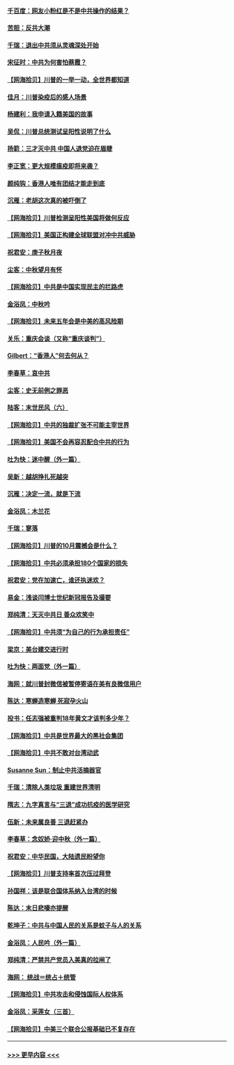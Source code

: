 #### [千百度：网友小粉红是不是中共操作的结果？](../pages/nsc993/n12461025.md?t=10081302) 
#### [苦胆：反共大潮](../pages/nsc993/n12459469.md?t=10081302) 
#### [千瑞：退出中共须从灵魂深处开始](../pages/nsc993/n12459437.md?t=10081302) 
#### [宋征时：中共为何害怕蔡霞？](../pages/nsc993/n12459097.md?t=10081302) 
#### [【网海拾贝】川普的一举一动，全世界都知道](../pages/nsc993/n12458825.md?t=10081302) 
#### [佳月：川普染疫后的感人场景](../pages/nsc993/n12456994.md?t=10081302) 
#### [杨建利：我申请入籍美国的故事](../pages/nsc993/n12455635.md?t=10081302) 
#### [吴侃：川普总统测试呈阳性说明了什么](../pages/nsc993/n12451869.md?t=10081302) 
#### [扬箭：三才灭中共 中国人退党迫在眉睫](../pages/nsc993/n12451842.md?t=10081302) 
#### [李正宽：更大规模瘟疫即将来袭？](../pages/nsc993/n12451455.md?t=10081302) 
#### [颜纯钩：香港人唯有团结才能走到底](../pages/nsc993/n12450870.md?t=10081302) 
#### [沉雁：老胡这次真的被吓倒了](../pages/nsc993/n12449796.md?t=10081302) 
#### [【网海拾贝】川普检测呈阳性美国将做何反应](../pages/nsc993/n12449042.md?t=10081302) 
#### [【网海拾贝】美国正构建全球联盟对冲中共威胁](../pages/nsc993/n12446580.md?t=10081302) 
#### [祝君安：庚子秋月夜](../pages/nsc993/n12445870.md?t=10081302) 
#### [尘客：中秋望月有怀](../pages/nsc993/n12444632.md?t=10081302) 
#### [【网海拾贝】中共是中国实现民主的拦路虎](../pages/nsc993/n12443573.md?t=10081302) 
#### [金浴凤：中秋吟](../pages/nsc993/n12441773.md?t=10081302) 
#### [【网海拾贝】未来五年会是中美的高风险期](../pages/nsc993/n12440760.md?t=10081302) 
#### [关乐：重庆会谈（又称“重庆谈判”）](../pages/nsc993/n12437525.md?t=10081302) 
#### [Gilbert：“香港人”何去何从？](../pages/nsc993/n12435894.md?t=10081302) 
#### [李春草：哀中共](../pages/nsc993/n12435874.md?t=10081302) 
#### [尘客：史无前例之罪恶](../pages/nsc993/n12435762.md?t=10081302) 
#### [陆客：末世民风（六）](../pages/nsc993/n12435354.md?t=10081302) 
#### [【网海拾贝】中共的独裁扩张不可能主宰世界](../pages/nsc993/n12435151.md?t=10081302) 
#### [【网海拾贝】美国不会再容忍配合中共的行为](../pages/nsc993/n12433808.md?t=10081302) 
#### [吐为快：迷中醒（外一篇）](../pages/nsc993/n12433585.md?t=10081302) 
#### [吴新：越胡挣扎死越突](../pages/nsc993/n12433562.md?t=10081302) 
#### [沉雁：决定一流，就是下流](../pages/nsc993/n12432128.md?t=10081302) 
#### [金浴凤：木兰花](../pages/nsc993/n12432124.md?t=10081302) 
#### [千瑞：寥落](../pages/nsc993/n12432071.md?t=10081302) 
#### [【网海拾贝】川普的10月震撼会是什么？](../pages/nsc993/n12431624.md?t=10081302) 
#### [【网海拾贝】中共必须承担180个国家的损失](../pages/nsc993/n12428893.md?t=10081302) 
#### [祝君安：党在加速亡，谁还执迷欢？](../pages/nsc993/n12428652.md?t=10081302) 
#### [易金：浅谈闫博士世纪新冠报告及撮要](../pages/nsc993/n12426822.md?t=10081302) 
#### [郑纯清：天灭中共日 善众欢笑中](../pages/nsc993/n12426784.md?t=10081302) 
#### [【网海拾贝】中共须“为自己的行为承担责任”](../pages/nsc993/n12426067.md?t=10081302) 
#### [梁京：美台建交进行时](../pages/nsc993/n12424066.md?t=10081302) 
#### [吐为快：两面党（外一篇）](../pages/nsc993/n12424043.md?t=10081302) 
#### [海网：就川普封微信被暂停寄语在美有良微信用户](../pages/nsc993/n12424021.md?t=10081302) 
#### [陈达：寒蝉造寒蝉 死寂孕火山](../pages/nsc993/n12423958.md?t=10081302) 
#### [投书：任志强被重判18年黄文才该判多少年？](../pages/nsc993/n12423672.md?t=10081302) 
#### [【网海拾贝】中共是世界最大的黑社会集团](../pages/nsc993/n12423543.md?t=10081302) 
#### [【网海拾贝】中共不敢对台湾动武](../pages/nsc993/n12421418.md?t=10081302) 
#### [Susanne Sun：制止中共活摘器官](../pages/nsc993/n12419654.md?t=10081302) 
#### [千瑞：清除人类垃圾 重建世界清明](../pages/nsc993/n12419414.md?t=10081302) 
#### [隋志：九字真言与“三退”成功抗疫的医学研究](../pages/nsc993/n12419248.md?t=10081302) 
#### [伍新：未来属良善 三退赶紧办](../pages/nsc993/n12418496.md?t=10081302) 
#### [李春草：念奴娇·迎中秋（外一篇）](../pages/nsc993/n12418465.md?t=10081302) 
#### [祝君安：中华民国，大陆遗民盼望你](../pages/nsc993/n12418089.md?t=10081302) 
#### [【网海拾贝】川普支持率首次压过拜登](../pages/nsc993/n12418050.md?t=10081302) 
#### [孙国祥：该是联合国体系纳入台湾的时候](../pages/nsc993/n12417369.md?t=10081302) 
#### [陈达：末日悲嚎亦提醒](../pages/nsc993/n12416736.md?t=10081302) 
#### [乾坤子：中共与中国人民的关系是蚊子与人的关系](../pages/nsc993/n12416632.md?t=10081302) 
#### [金浴凤：人民吟（外一篇）](../pages/nsc993/n12416567.md?t=10081302) 
#### [郑纯清：严禁共产党员入美真的拉闸了](../pages/nsc993/n12416550.md?t=10081302) 
#### [海网： 统战＝统占＋统管](../pages/nsc993/n12416404.md?t=10081302) 
#### [【网海拾贝】中共攻击和侵蚀国际人权体系](../pages/nsc993/n12416250.md?t=10081302) 
#### [金浴凤：采莲女（三首）](../pages/nsc993/n12415517.md?t=10081302) 
#### [【网海拾贝】中美三个联合公报基础已不复存在](../pages/nsc993/n12415054.md?t=10081302) 

----
#### [ >>> 更早内容 <<< ](../indexes/nsc993-earlier.md)
